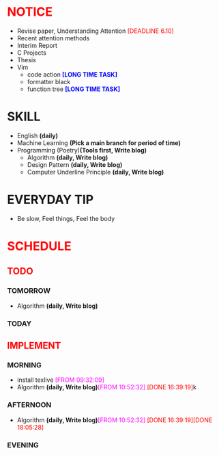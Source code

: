 # <font color=red>NOTICE</font>

- Revise paper, Understanding Attention <font color=red>[DEADLINE 6.10]</font>
- Recent attention methods
- Interim Report
- C Projects
- Thesis
- Vim
  - code action <font color=blue>**[LONG TIME TASK]**</font>
  - formatter black
  - function tree <font color=blue>**[LONG TIME TASK]**</font>

# SKILL

- English **(daily)**
- Machine Learning **(Pick a main branch for period of time)**
- Programming (Poetry)**(Tools first, Write blog)**
  - Algorithm **(daily, Write blog)**
  - Design Pattern **(daily, Write blog)**
  - Computer Underline Principle **(daily, Write blog)**

# EVERYDAY TIP

- Be slow, Feel things, Feel the body

# <font color=red>SCHEDULE</font>

## <font color=red>TODO</font>

### TOMORROW

- Algorithm **(daily, Write blog)**

### TODAY

## <font color=red>IMPLEMENT</font>

### MORNING

- install texlive <font color=magenta>[FROM 09:32:09]</font>
- Algorithm **(daily, Write blog)**<font color=magenta>[FROM 10:52:32]</font>
  <font color=red>[DONE 16:39:19]</font>k

### AFTERNOON

- Algorithm **(daily, Write blog)**<font color=magenta>[FROM 10:52:32]</font>
  <font color=red>[DONE 16:39:19]</font><font color=red>[DONE 18:05:28]</font>

### EVENING
